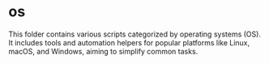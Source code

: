 # os
This folder contains various scripts categorized by operating systems (OS). It includes tools and automation helpers for popular platforms like Linux, macOS, and Windows, aiming to simplify common tasks.
